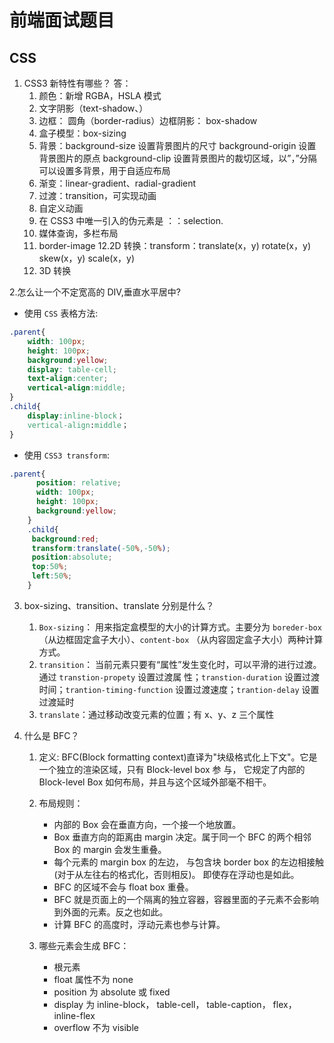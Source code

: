 # 前端面试题目

## CSS
1. CSS3 新特性有哪些？
答：
    1. 颜色：新增 RGBA，HSLA 模式
    2. 文字阴影（text-shadow、）
    3. 边框： 圆角（border-radius）边框阴影： box-shadow
    4. 盒子模型：box-sizing
    5. 背景：background-size 设置背景图片的尺寸 background-origin 设置背景图片的原点 background-clip 设置背景图片的裁切区域，以”，”分隔可以设置多背景，用于自适应布局
    6. 渐变：linear-gradient、radial-gradient
    7. 过渡：transition，可实现动画
    8. 自定义动画
    9. 在 CSS3 中唯一引入的伪元素是 ：：selection.
    10. 媒体查询，多栏布局
    11. border-image
    12.2D 转换：transform：translate(x，y) rotate(x，y) skew(x，y) scale(x，y)
    13. 3D 转换

2.怎么让一个不定宽高的 DIV,垂直水平居中?
- 使用 `CSS` 表格方法:
```css
.parent{
    width: 100px;
    height: 100px;
    background:yellow;
    display: table-cell;
    text-align:center;
    vertical-align:middle;
}
.child{
    display:inline-block；
    vertical-align:middle；
}
```
- 使用 `CSS3 transform`:
```css
.parent{
      position: relative;
      width: 100px;
      height: 100px;
      background:yellow;
    }
    .child{
     background:red;
     transform:translate(-50%,-50%);
     position:absolute;
     top:50%;
     left:50%;
    }
```
3. box-sizing、transition、translate 分别是什么？
    1. `Box-sizing`： 用来指定盒模型的大小的计算方式。主要分为 `boreder-box`（从边框固定盒子大小）、`content-box` （从内容固定盒子大小）两种计算方式。
    2. `transition`： 当前元素只要有“属性”发生变化时，可以平滑的进行过渡。通过 `transtion-propety` 设置过渡属 性；`transtion-duration` 设置过渡时间；`trantion-timing-function` 设置过渡速度；`trantion-delay` 设置过渡延时 
    3. `translate`：通过移动改变元素的位置；有 x、y、z 三个属性

4. 什么是 BFC？
    1. 定义: BFC(Block formatting context)直译为"块级格式化上下文"。它是一个独立的渲染区域，只有 Block-level box 参 与， 它规定了内部的 Block-level Box 如何布局，并且与这个区域外部毫不相干。 
    
    2. 布局规则： 
        - 内部的 Box 会在垂直方向，一个接一个地放置。
        - Box 垂直方向的距离由 margin 决定。属于同一个 BFC 的两个相邻 Box 的 margin 会发生重叠。
        - 每个元素的 margin box 的左边， 与包含块 border box 的左边相接触(对于从左往右的格式化，否则相反)。 即使存在浮动也是如此。
        - BFC 的区域不会与 float box 重叠。
        - BFC 就是页面上的一个隔离的独立容器，容器里面的子元素不会影响到外面的元素。反之也如此。
        - 计算 BFC 的高度时，浮动元素也参与计算。

    3. 哪些元素会生成 BFC：
        - 根元素
        - float 属性不为 none
        - position 为 absolute 或 fixed
        - display 为 inline-block， table-cell， table-caption， flex， inline-flex
        - overflow 不为 visible